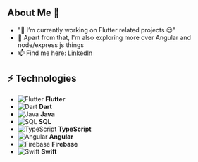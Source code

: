 ## About Me 👋

- "🔭 I’m currently working on Flutter related projects 😉"
- 🌱 Apart from that, I'm also exploring more over Angular and node/express js things
- 📫 Find me here: [LinkedIn](https://www.linkedin.com/in/pradip-khandare-8b6289206)

## ⚡ Technologies
- ![Flutter](https://img.icons8.com/color/48/000000/flutter.png) **Flutter**
- ![Dart](https://img.icons8.com/color/48/000000/dart.png) **Dart**
- ![Java](https://img.icons8.com/color/48/000000/java-coffee-cup-logo.png) **Java**
- ![SQL](https://img.icons8.com/color/48/000000/sql.png) **SQL**
- ![TypeScript](https://img.icons8.com/color/48/000000/typescript.png) **TypeScript**
- ![Angular](https://img.icons8.com/color/48/000000/angularjs.png) **Angular**
- ![Firebase](https://img.icons8.com/color/48/000000/firebase.png) **Firebase**
- ![Swift](https://img.icons8.com/color/48/000000/swift.png) **Swift**
